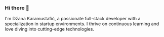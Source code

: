 ### Hi there 👋

I'm Džana Karamustafić, a passionate full-stack developer with a specialization in startup environments. 
I thrive on continuous learning and love diving into cutting-edge technologies. 
